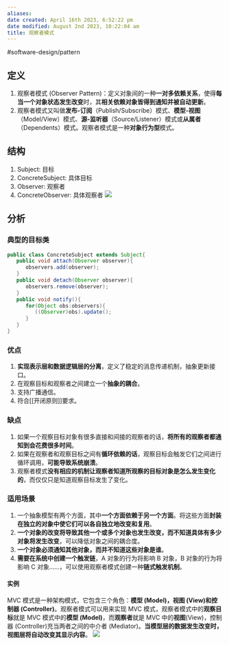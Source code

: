 ```yaml
---
aliases: 
date created: April 16th 2023, 6:52:22 pm
date modified: August 2nd 2023, 10:22:04 am
title: 观察者模式
---
```

#software-design/pattern

## 定义
1. 观察者模式 (Observer Pattern)：定义对象间的一种**一对多依赖关系**，使得**每当一个对象状态发生改变**时，其**相关依赖对象皆得到通知并被自动更新**。
2. 观察者模式又叫做**发布-订阅**（Publish/Subscribe）模式、**模型-视图**（Model/View）模式、**源-监听器**（Source/Listener）模式或**从属者**（Dependents）模式。观察者模式是一种**对象行为型**模式。

## 结构
1. Subject: 目标
2. ConcreteSubject: 具体目标
3. Observer: 观察者
4. ConcreteObserver: 具体观察者
![](https://spricoder.oss-cn-shanghai.aliyuncs.com/2021-Software-System-Design/img/lec06/2.png)

## 分析
### 典型的目标类
```java
public class ConcreteSubject extends Subject{
   public void attach(Observer observer){
      observers.add(observer);
   }
   public void detach(Observer observer){
      observers.remove(observer);
   }
   public void notify(){
      for(Object obs:observers){
         ((Observer)obs).update();
      }
   }
}
```

### 优点
1. **实现表示层和数据逻辑层的分离**，定义了稳定的消息传递机制，抽象更新接口。
2. 在观察目标和观察者之间建立一个**抽象的耦合**。
3. 支持广播通信。
4. 符合[[开闭原则]]要求。

### 缺点
1. 如果一个观察目标对象有很多直接和间接的观察者的话，**将所有的观察者都通知到会花费很多时间**。
2. 如果在观察者和观察目标之间有**循环依赖的话**，观察目标会触发它们之间进行循环调用，**可能导致系统崩溃**。
3. 观察者模式**没有相应的机制让观察者知道所观察的目标对象是怎么发生变化的**，而仅仅只是知道观察目标发生了变化。

### 适用场景
1. 一个抽象模型有两个方面，其中**一个方面依赖于另一个方面**。将这些方面**封装在独立的对象中使它们可以各自独立地改变和复用**。
2. **一个对象的改变将导致其他一个或多个对象也发生改变，而不知道具体有多少对象将发生改变**，可以降低对象之间的耦合度。
3. **一个对象必须通知其他对象，而并不知道这些对象是谁**。
4. **需要在系统中创建一个触发链**，A 对象的行为将影响 B 对象，B 对象的行为将影响 C 对象……，可以使用观察者模式创建一种**链式触发机制**。

#### 实例
MVC 模式是一种架构模式，它包含三个角色：**模型 (Model)，视图 (View)和控制器 (Controller)**。观察者模式可以用来实现 MVC 模式，观察者模式中的**观察目标**就是 MVC 模式中的**模型 (Model)**，而**观察者**就是 MVC 中的**视图**(View)，控制器 (Controller)充当两者之间的中介者 (Mediator)。**当模型层的数据发生改变时，视图层将自动改变其显示内容**。
![](https://spricoder.oss-cn-shanghai.aliyuncs.com/2021-Software-System-Design/img/lec06/7.png)